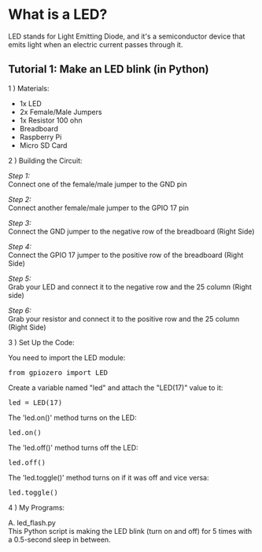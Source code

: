 # What is a LED?
LED stands for Light Emitting Diode, and it's a semiconductor device that emits light when
an electric current passes through it.

## Tutorial 1: Make an LED blink (in Python)
1 ) Materials:
   
- 1x LED
- 2x Female/Male Jumpers
- 1x Resistor 100 ohn
- Breadboard
- Raspberry Pi
- Micro SD Card
  
2 ) Building the Circuit:

_Step 1:_ <br>
Connect one of the female/male jumper to the GND pin
 
_Step 2:_ <br>
Connect another female/male jumper to the GPIO 17 pin

_Step 3:_ <br>
Connect the GND jumper to the negative row of the breadboard (Right Side)

_Step 4:_ <br>
Connect the GPIO 17 jumper to the positive row of the breadboard (Right Side)

_Step 5:_ <br>
Grab your LED and connect it to the negative row and the 25 column (Right side)

_Step 6:_ <br>
Grab your resistor and connect it to the positive row and the 25 column (Right Side)

3 ) Set Up the Code:

You need to import the LED module:
<pre>
from gpiozero import LED
</pre>

Create a variable named "led" and attach the "LED(17)" value to it:
<pre>
led = LED(17)
</pre>

The 'led.on()' method turns on the LED:
<pre>
led.on()
</pre>
   
The 'led.off()' method turns off the LED:
<pre>
led.off()
</pre>

The 'led.toggle()' method turns on if it was off and vice versa:
<pre>
led.toggle()
</pre>

4 ) My Programs:

A. led_flash.py <br>
This Python script is making the LED blink (turn on and off) for 5 times with a 0.5-second sleep in between. 
